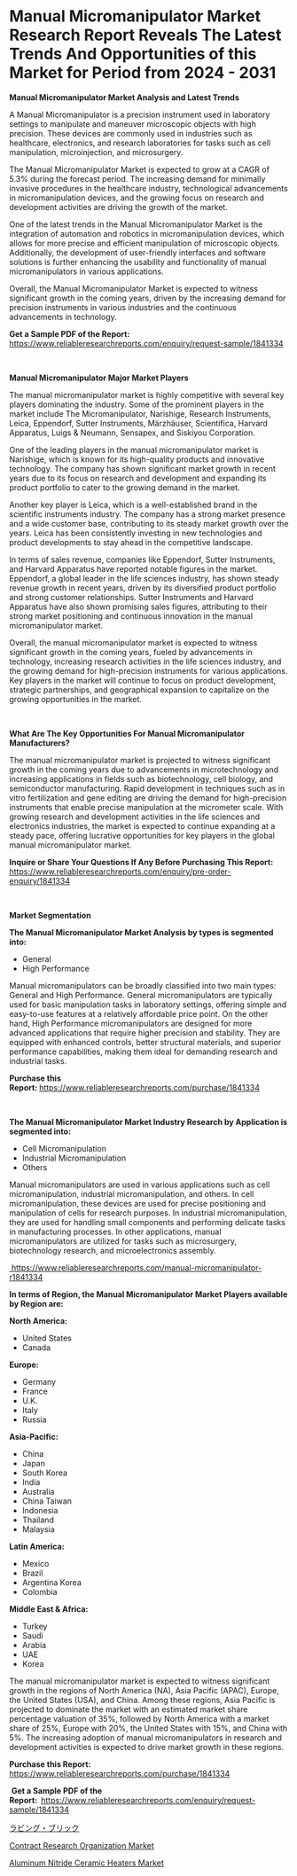 <p><h1>Manual Micromanipulator Market Research Report Reveals The Latest Trends And Opportunities of this Market for Period from 2024 - 2031</h1></p><p><strong>Manual Micromanipulator Market Analysis and Latest Trends</strong></p>
<p><p>A Manual Micromanipulator is a precision instrument used in laboratory settings to manipulate and maneuver microscopic objects with high precision. These devices are commonly used in industries such as healthcare, electronics, and research laboratories for tasks such as cell manipulation, microinjection, and microsurgery.</p><p>The Manual Micromanipulator Market is expected to grow at a CAGR of 5.3% during the forecast period. The increasing demand for minimally invasive procedures in the healthcare industry, technological advancements in micromanipulation devices, and the growing focus on research and development activities are driving the growth of the market.</p><p>One of the latest trends in the Manual Micromanipulator Market is the integration of automation and robotics in micromanipulation devices, which allows for more precise and efficient manipulation of microscopic objects. Additionally, the development of user-friendly interfaces and software solutions is further enhancing the usability and functionality of manual micromanipulators in various applications.</p><p>Overall, the Manual Micromanipulator Market is expected to witness significant growth in the coming years, driven by the increasing demand for precision instruments in various industries and the continuous advancements in technology.</p></p>
<p><strong>Get a Sample PDF of the Report:&nbsp;</strong> <a href="https://www.reliableresearchreports.com/enquiry/request-sample/1841334">https://www.reliableresearchreports.com/enquiry/request-sample/1841334</a></p>
<p>&nbsp;</p>
<p><strong>Manual Micromanipulator Major Market Players</strong></p>
<p><p>The manual micromanipulator market is highly competitive with several key players dominating the industry. Some of the prominent players in the market include The Micromanipulator, Narishige, Research Instruments, Leica, Eppendorf, Sutter Instruments, Märzhäuser, Scientifica, Harvard Apparatus, Luigs & Neumann, Sensapex, and Siskiyou Corporation.</p><p>One of the leading players in the manual micromanipulator market is Narishige, which is known for its high-quality products and innovative technology. The company has shown significant market growth in recent years due to its focus on research and development and expanding its product portfolio to cater to the growing demand in the market.</p><p>Another key player is Leica, which is a well-established brand in the scientific instruments industry. The company has a strong market presence and a wide customer base, contributing to its steady market growth over the years. Leica has been consistently investing in new technologies and product developments to stay ahead in the competitive landscape.</p><p>In terms of sales revenue, companies like Eppendorf, Sutter Instruments, and Harvard Apparatus have reported notable figures in the market. Eppendorf, a global leader in the life sciences industry, has shown steady revenue growth in recent years, driven by its diversified product portfolio and strong customer relationships. Sutter Instruments and Harvard Apparatus have also shown promising sales figures, attributing to their strong market positioning and continuous innovation in the manual micromanipulator market.</p><p>Overall, the manual micromanipulator market is expected to witness significant growth in the coming years, fueled by advancements in technology, increasing research activities in the life sciences industry, and the growing demand for high-precision instruments for various applications. Key players in the market will continue to focus on product development, strategic partnerships, and geographical expansion to capitalize on the growing opportunities in the market.</p></p>
<p>&nbsp;</p>
<p><strong>What Are The Key Opportunities For Manual Micromanipulator Manufacturers?</strong></p>
<p><p>The manual micromanipulator market is projected to witness significant growth in the coming years due to advancements in microtechnology and increasing applications in fields such as biotechnology, cell biology, and semiconductor manufacturing. Rapid development in techniques such as in vitro fertilization and gene editing are driving the demand for high-precision instruments that enable precise manipulation at the micrometer scale. With growing research and development activities in the life sciences and electronics industries, the market is expected to continue expanding at a steady pace, offering lucrative opportunities for key players in the global manual micromanipulator market.</p></p>
<p><strong>Inquire or Share Your Questions If Any Before Purchasing This Report:</strong> <a href="https://www.reliableresearchreports.com/enquiry/pre-order-enquiry/1841334">https://www.reliableresearchreports.com/enquiry/pre-order-enquiry/1841334</a></p>
<p>&nbsp;</p>
<p><strong>Market Segmentation</strong></p>
<p><strong>The Manual Micromanipulator Market Analysis by types is segmented into:</strong></p>
<p><ul><li>General</li><li>High Performance</li></ul></p>
<p><p>Manual micromanipulators can be broadly classified into two main types: General and High Performance. General micromanipulators are typically used for basic manipulation tasks in laboratory settings, offering simple and easy-to-use features at a relatively affordable price point. On the other hand, High Performance micromanipulators are designed for more advanced applications that require higher precision and stability. They are equipped with enhanced controls, better structural materials, and superior performance capabilities, making them ideal for demanding research and industrial tasks.</p></p>
<p><strong>Purchase this Report:&nbsp;</strong><a href="https://www.reliableresearchreports.com/purchase/1841334">https://www.reliableresearchreports.com/purchase/1841334</a></p>
<p>&nbsp;</p>
<p><strong>The Manual Micromanipulator Market Industry Research by Application is segmented into:</strong></p>
<p><ul><li>Cell Micromanipulation</li><li>Industrial Micromanipulation</li><li>Others</li></ul></p>
<p><p>Manual micromanipulators are used in various applications such as cell micromanipulation, industrial micromanipulation, and others. In cell micromanipulation, these devices are used for precise positioning and manipulation of cells for research purposes. In industrial micromanipulation, they are used for handling small components and performing delicate tasks in manufacturing processes. In other applications, manual micromanipulators are utilized for tasks such as microsurgery, biotechnology research, and microelectronics assembly.</p></p>
<p><a href="https://www.reliableresearchreports.com/manual-micromanipulator-r1841334">&nbsp;https://www.reliableresearchreports.com/manual-micromanipulator-r1841334</a></p>
<p><strong>In terms of Region, the Manual Micromanipulator Market Players available by Region are:</strong></p>
<p>
    <p> <strong> North America: </strong>
        <ul>
            <li>United States</li>
            <li>Canada</li>
        </ul>
        </p> 
    <p> <strong> Europe: </strong>
        <ul>
            <li>Germany</li>
            <li>France</li>
            <li>U.K.</li>
            <li>Italy</li>
            <li>Russia</li>
        </ul>
        </p> 
    <p> <strong> Asia-Pacific: </strong>
        <ul>
            <li>China</li>
            <li>Japan</li>
            <li>South Korea</li>
            <li>India</li>
            <li>Australia</li>
            <li>China Taiwan</li>
            <li>Indonesia</li>
            <li>Thailand</li>
            <li>Malaysia</li>
        </ul>
        </p> 
    <p> <strong> Latin America: </strong>
        <ul>
            <li>Mexico</li>
            <li>Brazil</li>
            <li>Argentina Korea</li>
            <li>Colombia</li>
        </ul>
        </p> 
    <p> <strong> Middle East & Africa: </strong>
        <ul>
            <li>Turkey</li>
            <li>Saudi</li>
            <li>Arabia</li>
            <li>UAE</li>
            <li>Korea</li>
        </ul>
    </p>
    </p>
<p><p>The manual micromanipulator market is expected to witness significant growth in the regions of North America (NA), Asia Pacific (APAC), Europe, the United States (USA), and China. Among these regions, Asia Pacific is projected to dominate the market with an estimated market share percentage valuation of 35%, followed by North America with a market share of 25%, Europe with 20%, the United States with 15%, and China with 5%. The increasing adoption of manual micromanipulators in research and development activities is expected to drive market growth in these regions.</p></p>
<p><strong>Purchase this Report: </strong><a href="https://www.reliableresearchreports.com/purchase/1841334">https://www.reliableresearchreports.com/purchase/1841334</a></p>
<p>&nbsp;<strong>Get a Sample PDF of the Report:&nbsp;&nbsp;</strong><a href="https://www.reliableresearchreports.com/enquiry/request-sample/1841334">https://www.reliableresearchreports.com/enquiry/request-sample/1841334</a></p>
<p><strong></strong></p>
<p><p><a href="https://github.com/DanykaKilback/Market-Research-Report-List-1/blob/main/7581936156815.md">ラビング・ブリック</a></p><p><a href="https://www.linkedin.com/pulse/contract-research-organization-market-comprehensive-assessment-bxpme">Contract Research Organization Market</a></p><p><a href="https://github.com/redneck06/Market-Research-Report-List-4/blob/main/aluminum-nitride-ceramic-heaters-market.md">Aluminum Nitride Ceramic Heaters Market</a></p></p>
